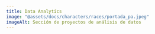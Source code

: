 ```yaml
---
title: Data Analytics
image: "@assets/docs/characters/races/portada_pa.jpeg"
imageAlt: Sección de proyectos de análisis de datos
---
```

